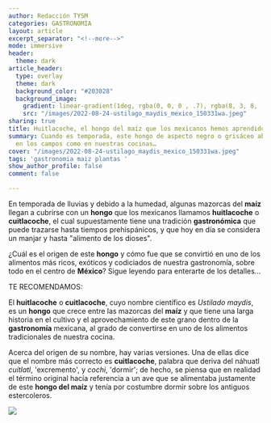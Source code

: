 ```yaml
---
author: Redacción TYSM
categories: GASTRONOMIA
layout: article
excerpt_separator: "<!--more-->"
mode: immersive
header:
  theme: dark
article_header:
  type: overlay
  theme: dark
  background_color: "#203028"
  background_image:
    gradient: linear-gradient(1deg, rgba(0, 0, 0 , .7), rgba(8, 3, 8, .9))
    src: "/images/2022-08-24-ustilago_maydis_mexico_150331wa.jpeg"
sharing: true
title: Huitlacoche, el hongo del maíz que los mexicanos hemos aprendido a disfrutar
summary: Cuando es temporada, este hongo de aspecto negro o grisáceo abunda tanto
  en los campos como en nuestras cocinas…
cover: "/images/2022-08-24-ustilago_maydis_mexico_150331wa.jpeg"
tags: 'gastronomia maiz plantas '
show_author_profile: false
comment: false

---
```

En temporada de lluvias y debido a la humedad, algunas mazorcas del **maíz** llegan a cubrirse con un **hongo** que los mexicanos llamamos **huitlacoche** o **cuitlacoche**, el cual supuestamente tiene una tradición **gastronómica** que puede trazarse hasta tiempos prehispánicos, y que hoy en día se considera un manjar y hasta "alimento de los dioses".

¿Cuál es el origen de este **hongo** y cómo fue que se convirtió en uno de los alimentos más ricos, exóticos y codiciados de nuestra gastronomía, sobre todo en el centro de **México**? Sigue leyendo para enterarte de los detalles…

TE RECOMENDAMOS:

El **huitlacoche** o **cuitlacoche**, cuyo nombre científico es _Ustilado maydis_, es un **hongo** que crece entre las mazorcas del **maíz** y que tiene una larga historia en el cultivo y el aprovechamiento de este grano dentro de la **gastronomía** mexicana, al grado de convertirse en uno de los alimentos tradicionales de nuestra cocina.

Acerca del origen de su nombre, hay varias versiones. Una de ellas dice que el nombre más correcto es **cuitlacoche**, palabra que deriva del náhuatl _cuítlatl_, 'excremento', y _cochi_, 'dormir'; de hecho, se piensa que en realidad el término original hacía referencia a un ave que se alimentaba justamente de este **hongo del maíz** y tenía por costumbre dormir sobre los antiguos estercoleros.

![](https://upload.wikimedia.org/wikipedia/commons/6/66/Ustilago_maydis_de_1.jpg)